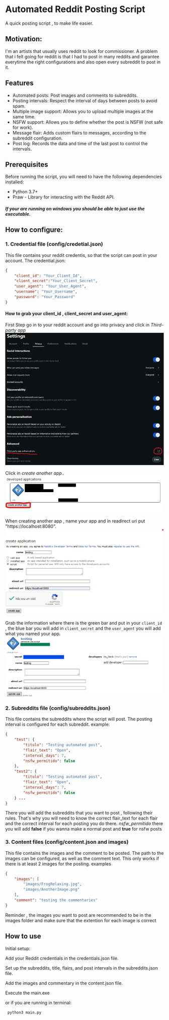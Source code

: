 #  Automated Reddit Posting Script 
A quick posting script , to make life easier.

## Motivation:
I'm an artists that usually uses reddit to look for commissioner. A problem that i felt going for reddit is that I had to post in many reddits and garantee everytime the right configurations and also open every subreddit to post in it.


## Features
- Automated posts: Post images and comments to subreddits.
- Posting intervals: Respect the interval of days between posts to avoid spam.
- Multiple image support: Allows you to upload multiple images at the same time.
- NSFW support: Allows you to define whether the post is NSFW (not safe for work).
- Message flair: Adds custom flairs to messages, according to the subreddit configuration.
- Post log: Records the data and time of the last post to control the intervals.

## Prerequisites
Before running the script, you will need to have the following dependencies installed:

- Python 3.7+
- Praw - Library for interacting with the Reddit API.

#### _**If your are running on windows you should be able to just use the executable**._

## How to configure:

### 1. Credential file (config/credetial.json)

This file contains your reddit credentis, so that the script can post in your account.
The credential.json:
```json
{
    "client_id": "Your_Client_Id",
    "client_secret":"Your_Client_Secret",
    "user_agent": "Your_User_Agent",
    "username": "Your_Username",
    "password": "Your_Password"
}
```
#### How to grab your client_id , client_secret and user_agent:
First Step go in to your reddit account and go into privacy and click in _Third-party app_
![Step One](readme_images/StepOne.png)

Click in _create another app.._
![Step Two](readme_images/StepTwo.png)

When creating another app , name your app and in readirect uri put "https://localhost:8080".
![Step Three](readme_images/StepThree.png)

Grab the information where there is the green bar and put in your ```client_id``` , the blue bar you will add in ```client_secret``` and the ```user_agent``` you will add what you named your app.
![Step Four](readme_images/StepFour.png)

### 2. Subreddits file (config/subreddits.json)
This file contains the subreddits where the script will post. The posting interval is configured for each subreddit.
example:
```json
{
    "test": {
        "titulo": "Testing automated post",
        "flair_text": "Open",
        "interval_days": 7,
        "nsfw_permitido": false
    },
    "test2": {
        "titulo": "Testing automated post",
        "flair_text": "Open",
        "interval_days": 7,
        "nsfw_permitido": false
    } ...
}
```

There you will add the subreddits that you want to post , following their rules.
That's why you will need to know the correct flair_text for each flair and the correct interval for each posting you do there. _nsfw_permitido_ there you will add **false** if you wanna make a normal post and **true** for nsfw posts

### 3. Content files (config/content.json and images)
This file contains the images and the comment to be posted. The path to the images can be configured, as well as the comment text.
This only works if there is at least 2 images for the posting. examples
```json
{
    "images": [
        "images/FrogRelaxing.jpg",
        "images/AnotherImage.png"
    ],
    "comment": "testing the commentaries"
}
```
Reminder , the images you want to post are recommended to be in the images folder and make sure that the extention for each image is correct
## How to use
Initial setup:

Add your Reddit credentials in the credentials.json file.

Set up the subreddits, title, flairs, and post intervals in the subreddits.json file.

Add the images and commentary in the content.json file.

Execute the main.exe

 or if you are running in terminal:
```bash
 python3 main.py
```